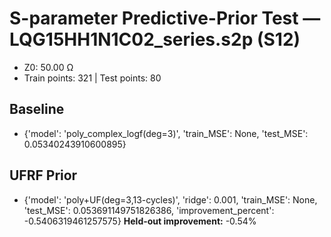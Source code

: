 # S-parameter Predictive-Prior Test — LQG15HH1N1C02_series.s2p (S12)
- Z0: 50.00 Ω
- Train points: 321  |  Test points: 80

## Baseline
- {'model': 'poly_complex_logf(deg=3)', 'train_MSE': None, 'test_MSE': 0.05340243910600895}

## UFRF Prior
- {'model': 'poly+UF(deg=3,13-cycles)', 'ridge': 0.001, 'train_MSE': None, 'test_MSE': 0.053691149751826386, 'improvement_percent': -0.5406319461257575}
**Held-out improvement:** -0.54%